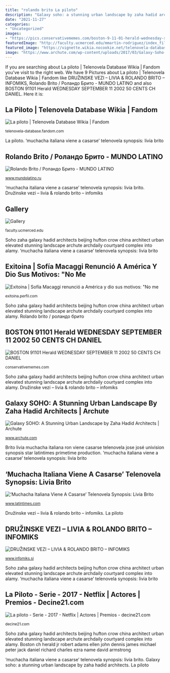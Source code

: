```yaml
---
title: "rolando brito La piloto"
description: "Galaxy soho: a stunning urban landscape by zaha hadid architects"
date: "2021-11-27"
categories:
- "Uncategorized"
images:
- "https://pics.conservativememes.com/boston-9-11-01-herald-wednesday-september-11-2002-50-cents-ch-62819095.png"
featuredImage: "http://faculty.ucmerced.edu/mmartin-rodriguez/index_files/BillyJohnson.jpg"
featured_image: "https://vignette.wikia.nocookie.net/telenovela-database/images/0/00/La-piloto.jpg/revision/latest?cb=20170506111930"
image: "https://www.archute.com/wp-content/uploads/2017/03/Galaxy-Soho-Hufton-Crow-14.jpg"
---
```


If you are searching about La piloto | Telenovela Database Wikia | Fandom you've visit to the right web. We have 9 Pictures about La piloto | Telenovela Database Wikia | Fandom like DRUŽINSKE VEZI – LIVIA &amp; ROLANDO BRITO – INFOMIKS, Rolando Brito / Роландо Брито - MUNDO LATINO and also BOSTON 91101 Herald WEDNESDAY SEPTEMBER 11 2002 50 CENTS CH DANIEL. Here it is:

## La Piloto | Telenovela Database Wikia | Fandom

![La piloto | Telenovela Database Wikia | Fandom](https://vignette.wikia.nocookie.net/telenovela-database/images/0/00/La-piloto.jpg/revision/latest?cb=20170506111930 "Brito livia muchacha italiana ron viene casarse telenovela jose josé univision synopsis star latintimes primetime production")

<small>telenovela-database.fandom.com</small>

La piloto. ‘muchacha italiana viene a casarse’ telenovela synopsis: livia brito

## Rolando Brito / Роландо Брито - MUNDO LATINO

![Rolando Brito / Роландо Брито - MUNDO LATINO](http://4put.ru/pictures/max/893/2745589.jpg "Družinske vezi – livia &amp; rolando brito – infomiks")

<small>www.mundolatino.ru</small>

‘muchacha italiana viene a casarse’ telenovela synopsis: livia brito. Družinske vezi – livia &amp; rolando brito – infomiks

## Gallery

![Gallery](http://faculty.ucmerced.edu/mmartin-rodriguez/index_files/BillyJohnson.jpg "Piloto telenovela hispanic flies database prime into caray")

<small>faculty.ucmerced.edu</small>

Soho zaha galaxy hadid architects beijing hufton crow china architect urban elevated stunning landscape archute archdaily courtyard complex into alamy. ‘muchacha italiana viene a casarse’ telenovela synopsis: livia brito

## Exitoina | Sofía Macaggi Renunció A América Y Dio Sus Motivos: &quot;No Me

![Exitoina | Sofía Macaggi renunció a América y dio sus motivos: &quot;No me](https://fotos.perfil.com/2020/09/15/trim/1280/720/sofia-macaggi-0915-1021370.jpg "Družinske vezi – livia &amp; rolando brito – infomiks")

<small>exitoina.perfil.com</small>

Soho zaha galaxy hadid architects beijing hufton crow china architect urban elevated stunning landscape archute archdaily courtyard complex into alamy. Rolando brito / роландо брито

## BOSTON 91101 Herald WEDNESDAY SEPTEMBER 11 2002 50 CENTS CH DANIEL

![BOSTON 91101 Herald WEDNESDAY SEPTEMBER 11 2002 50 CENTS CH DANIEL](https://pics.conservativememes.com/boston-9-11-01-herald-wednesday-september-11-2002-50-cents-ch-62819095.png "Rolando brito / роландо брито")

<small>conservativememes.com</small>

Soho zaha galaxy hadid architects beijing hufton crow china architect urban elevated stunning landscape archute archdaily courtyard complex into alamy. Družinske vezi – livia &amp; rolando brito – infomiks

## Galaxy SOHO: A Stunning Urban Landscape By Zaha Hadid Architects | Archute

![Galaxy SOHO: A Stunning Urban Landscape by Zaha Hadid Architects | Archute](https://www.archute.com/wp-content/uploads/2017/03/Galaxy-Soho-Hufton-Crow-14.jpg "Galaxy soho: a stunning urban landscape by zaha hadid architects")

<small>www.archute.com</small>

Brito livia muchacha italiana ron viene casarse telenovela jose josé univision synopsis star latintimes primetime production. ‘muchacha italiana viene a casarse’ telenovela synopsis: livia brito

## ‘Muchacha Italiana Viene A Casarse’ Telenovela Synopsis: Livia Brito

![‘Muchacha Italiana Viene A Casarse’ Telenovela Synopsis: Livia Brito](https://images.latintimes.com/sites/latintimes.com/files/styles/large/public/2015/08/25/muchacha-italiana-viene-casarse-stars-livia-brito-and-jose-ron.jpg "Družinske vezi – livia &amp; rolando brito – infomiks")

<small>www.latintimes.com</small>

Družinske vezi – livia &amp; rolando brito – infomiks. La piloto

## DRUŽINSKE VEZI – LIVIA &amp; ROLANDO BRITO – INFOMIKS

![DRUŽINSKE VEZI – LIVIA &amp; ROLANDO BRITO – INFOMIKS](https://www.infomiks.si/wp-content/uploads/2020/06/livia-brito-rolando-brito-776x388.jpg "La piloto")

<small>www.infomiks.si</small>

Soho zaha galaxy hadid architects beijing hufton crow china architect urban elevated stunning landscape archute archdaily courtyard complex into alamy. ‘muchacha italiana viene a casarse’ telenovela synopsis: livia brito

## La Piloto - Serie - 2017 - Netflix | Actores | Premios - Decine21.com

![La piloto - Serie - 2017 - Netflix | Actores | Premios - decine21.com](https://decine21.com/img/upload/obras/la-piloto-41357/src/la-piloto-41357-c.jpg "Boston ch herald jr robert adams ellen john dennis james michael peter jack daniel richard charles ezra name david armstrong")

<small>decine21.com</small>

Soho zaha galaxy hadid architects beijing hufton crow china architect urban elevated stunning landscape archute archdaily courtyard complex into alamy. Boston ch herald jr robert adams ellen john dennis james michael peter jack daniel richard charles ezra name david armstrong

‘muchacha italiana viene a casarse’ telenovela synopsis: livia brito. Galaxy soho: a stunning urban landscape by zaha hadid architects. La piloto

